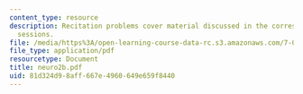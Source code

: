 ```yaml
---
content_type: resource
description: Recitation problems cover material discussed in the corresponding lecture
  sessions.
file: /media/https%3A/open-learning-course-data-rc.s3.amazonaws.com/7-012-introduction-to-biology-fall-2004/81d324d98aff667e4960649e659f8440_neuro2b.pdf
file_type: application/pdf
resourcetype: Document
title: neuro2b.pdf
uid: 81d324d9-8aff-667e-4960-649e659f8440
---
```

